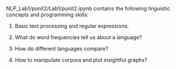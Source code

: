 
NLP_Lab1/punit2/Lab1/punit2.ipynb contains the following linguistic concepts and programming skills:

1. Basic text processing and regular expressions.

2. What do word frequencies tell us about a language?

3. How do different languages compare?

4. How to manipulate corpora and plot insightful graphs?
